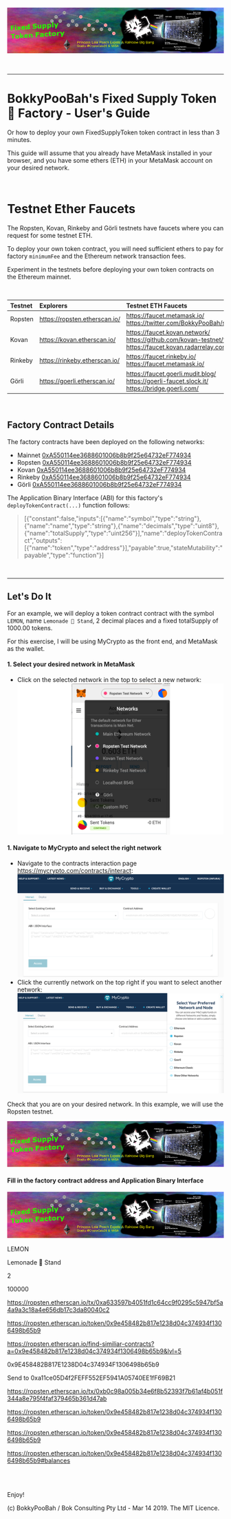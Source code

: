 <kbd><img src="images/PrincessLeiaPeachExpelsARainbowBigBang-FixedSupplyTokenFactory.png" /></kbd>


<br />

<hr />

# BokkyPooBah's Fixed Supply Token 👊 Factory - User's Guide

Or how to deploy your own FixedSupplyToken token contract in less than 3 minutes.

This guide will assume that you already have MetaMask installed in your browser, and you have some ethers (ETH) in your MetaMask account on your desired network.

<br />

# Testnet Ether Faucets

The Ropsten, Kovan, Rinkeby and Görli testnets have faucets where you can request for some testnet ETH.

To deploy your own token contract, you will need sufficient ethers to pay for factory `minimumFee` and the Ethereum network transaction fees.

Experiment in the testnets before deploying your own token contracts on the Ethereum mainnet.

<br />

Testnet   | Explorers                     | Testnet ETH Faucets
:-------- |:----------------------------- |:-------------------------
Ropsten   | https://ropsten.etherscan.io/ | https://faucet.metamask.io/<br />https://twitter.com/BokkyPooBah/status/1099498823699714048
Kovan     | https://kovan.etherscan.io/   | https://faucet.kovan.network/<br />https://github.com/kovan-testnet/faucet<br />https://faucet.kovan.radarrelay.com/
Rinkeby   | https://rinkeby.etherscan.io/ | https://faucet.rinkeby.io/<br />https://faucet.metamask.io/
Görli     | https://goerli.etherscan.io/  | https://faucet.goerli.mudit.blog/<br />https://goerli-faucet.slock.it/<br />https://bridge.goerli.com/

<br />

## Factory Contract Details

The factory contracts have been deployed on the following networks:

* Mainnet [0xA550114ee3688601006b8b9f25e64732eF774934](https://etherscan.io/address/0xA550114ee3688601006b8b9f25e64732eF774934)
* Ropsten [0xA550114ee3688601006b8b9f25e64732eF774934](https://ropsten.etherscan.io/address/0xA550114ee3688601006b8b9f25e64732eF774934)
* Kovan [0xA550114ee3688601006b8b9f25e64732eF774934](https://kovan.etherscan.io/address/0xA550114ee3688601006b8b9f25e64732eF774934)
* Rinkeby [0xA550114ee3688601006b8b9f25e64732eF774934](https://rinkeby.etherscan.io/address/0xA550114ee3688601006b8b9f25e64732eF774934)
* Görli [0xA550114ee3688601006b8b9f25e64732eF774934](https://goerli.etherscan.io/address/0xA550114ee3688601006b8b9f25e64732eF774934)

The Application Binary Interface (ABI) for this factory's `deployTokenContract(...)` function follows:

> [{"constant":false,"inputs":[{"name":"symbol","type":"string"},{"name":"name","type":"string"},{"name":"decimals","type":"uint8"},{"name":"totalSupply","type":"uint256"}],"name":"deployTokenContract","outputs":[{"name":"token","type":"address"}],"payable":true,"stateMutability":"payable","type":"function"}]

<br />

<hr />

## Let's Do It

For an example, we will deploy a token contract contract with the symbol `LEMON`, name `Lemonade 🍋 Stand`, 2 decimal places and a fixed totalSupply of 1000.00 tokens.

For this exercise, I will be using MyCrypto as the front end, and MetaMask as the wallet.

#### 1. Select your desired network in MetaMask

* Click on the selected network in the top to select a new network:
  <kbd><img src="images/MetaMask-SelectNetwork.png" /></kbd>

#### 1. Navigate to MyCrypto and select the right network

* Navigate to the contracts interaction page https://mycrypto.com/contracts/interact:
    <kbd><img src="images/MyCrypto-FirstScreen.png" /></kbd>
* Click the currently network on the top right if you want to select another network:
    <kbd><img src="images/MyCrypto-SelectNetwork.png" /></kbd>


Check that you are on your desired network. In this example, we will use the Ropsten testnet.

<kbd><img src="images/PrincessLeiaPeachExpelsARainbowBigBang-FixedSupplyTokenFactory.png" /></kbd>


#### Fill in the factory contract address and Application Binary Interface


<kbd><img src="images/PrincessLeiaPeachExpelsARainbowBigBang-FixedSupplyTokenFactory.png" /></kbd>


LEMON

Lemonade 🍋 Stand

2

100000


https://ropsten.etherscan.io/tx/0xa633597b4051fd1c64cc9f0295c5947bf5a4a9a3c18a4e656db17c3da80040c2

https://ropsten.etherscan.io/token/0x9e458482b817e1238d04c374934f1306498b65b9

https://ropsten.etherscan.io/find-similiar-contracts?a=0x9e458482b817e1238d04c374934f1306498b65b9&lvl=5

0x9E458482B817E1238D04c374934F1306498b65b9

Send to 0xa11ce05D4f2FEFF552EF5941A05740EE1fF69B21

https://ropsten.etherscan.io/tx/0xb0c98a005b34e6f8b52393f7b61af4b051f344a8e795f4faf379465b361d47ab

https://ropsten.etherscan.io/token/0x9e458482b817e1238d04c374934f1306498b65b9

https://ropsten.etherscan.io/token/0x9e458482b817e1238d04c374934f1306498b65b9

https://ropsten.etherscan.io/token/0x9e458482b817e1238d04c374934f1306498b65b9#balances



<br />

<br />

Enjoy!

(c) BokkyPooBah / Bok Consulting Pty Ltd - Mar 14 2019. The MIT Licence.
